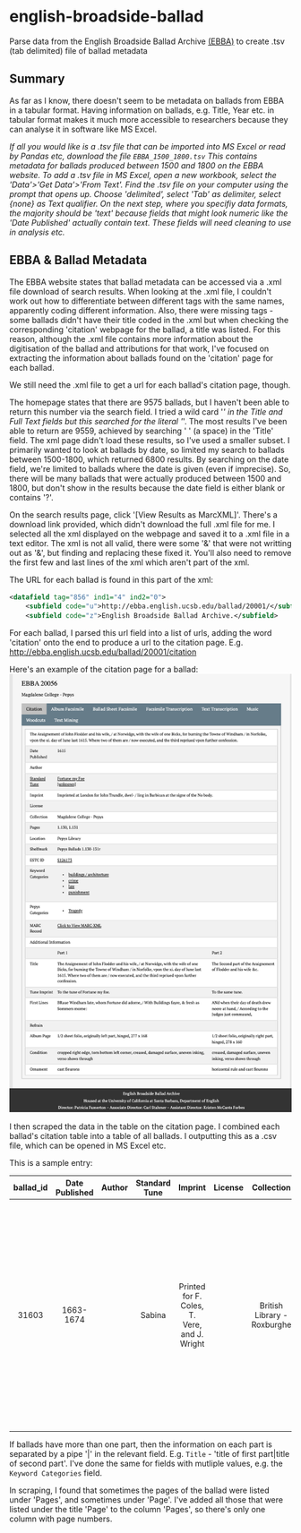# english-broadside-ballad
Parse data from the English Broadside Ballad Archive [(EBBA)](https://ebba.english.ucsb.edu) to create .tsv (tab delimited) file of ballad metadata

## Summary
As far as I know, there doesn't seem to be metadata on ballads from EBBA in a tabular format. Having information on ballads, e.g. Title, Year etc. in tabular format makes it much more accessible to researchers because they can analyse it in software like MS Excel.

*If all you would like is a .tsv file that can be imported into MS Excel or read by Pandas etc, download the file `EBBA_1500_1800.tsv` This contains metadata for ballads produced between 1500 and 1800 on the EBBA website. To add a .tsv file in MS Excel, open a new workbook, select the 'Data'>'Get Data'>'From Text'. Find the .tsv file on your computer using the prompt that opens up. Choose 'delimited', select 'Tab' as delimiter, select {none} as Text qualifier. On the next step, where you specifiy data formats, the majority should be 'text' because fields that might look numeric like the 'Date Published' actually contain text. These fields will need cleaning to use in analysis etc.*

## EBBA & Ballad Metadata
The EBBA website states that ballad metadata can be accessed via a .xml file download of search results. When looking at the .xml file, I couldn't work out how to differentiate between different tags with the same names, apparently coding different information. Also, there were missing tags - some ballads didn't have their title coded in the .xml but when checking the corresponding 'citation' webpage for the ballad, a title was listed. For this reason, although the .xml file contains more information about the digitisation of the ballad and attributions for that work, I've focused on extracting the information about ballads found on the 'citation' page for each ballad.

We still need the .xml file to get a url for each ballad's citation page, though.

 The homepage states that there are 9575 ballads, but I haven't been able to return this number via the search field. I tried a wild card '*' in the Title and Full Text fields but this searched for the literal '*'. The most results I've been able to return are 9559, achieved by searching ' ' (a space) in the 'Title' field. The xml page didn't load these results, so I've used a smaller subset. I primarily wanted to look at ballads by date, so limited my search to ballads between 1500-1800, which returned 6800 results. By searching on the date field, we're limited to ballads where the date is given (even if imprecise). So, there will be many ballads that were actually produced between 1500 and 1800, but don't show in the results because the date field is either blank or contains '?'.

On the search results page, click '[View Results as MarcXML]'. There's a download link provided, which didn't download the full .xml file for me. I selected all the xml displayed on the webpage and saved it to a .xml file in a text editor. The xml is not all valid, there were some '&' that were not writting out as '&amp;', but finding and replacing these fixed it. You'll also need to remove the first few and last lines of the xml which aren't part of the xml.

The URL for each ballad is found in this part of the xml:

```xml
<datafield tag="856" ind1="4" ind2="0">
	<subfield code="u">http://ebba.english.ucsb.edu/ballad/20001/</subfield>
	<subfield code="z">English Broadside Ballad Archive.</subfield>
```

For each ballad, I parsed this url field into a list of urls, adding the word 'citation' onto the end to produce a url to the citation page. E.g. http://ebba.english.ucsb.edu/ballad/20001/citation

Here's an example of the citation page for a ballad:
![EBBA citation page sample](citation_page_sample.png "EBBA citation page sample")

I then scraped the data in the table on the citation page. I combined each ballad's citation table into a table of all ballads. I outputting this as a .csv file, which can be opened in MS Excel etc.

This is a sample entry:

ballad\_id|Date Published|Author|Standard Tune|Imprint|License|Collection|Location|Shelfmark|ESTC ID|Keyword Categories|MARC Record|Title|Tune Imprint|First Lines|Refrain|Condition|Ornament|url|Pepys Categories|Album Page|Notes|Pages
:-----:|:-----:|:-----:|:-----:|:-----:|:-----:|:-----:|:-----:|:-----:|:-----:|:-----:|:-----:|:-----:|:-----:|:-----:|:-----:|:-----:|:-----:|:-----:|:-----:|:-----:|:-----:|:-----:
31603|1663-1674| |Sabina|Printed for F. Coles, T. Vere, and J. Wright| |British Library - Roxburghe|British Library|C.20.f.8.93|R228172|love\|mythology / Classical\|sex / sexuality|Click to View MARC-XML|CVPIDS CVRTESIE: / in the wooing of fair Sabina.|To a pleasant new Tune.|AS on a day Sabina fell asleep, / Into her bower it was my chance to creep,|I first spake soft, \| And thought it best, \| Then did I touch, \| But yet she slept, \| Where Cupids lips, \| With quaking fear,| | |http://ebba.english.ucsb.edu/ballad/31603/citation| | |Printed on the verso of EBBA 31602, entitled "WILLOUGHBY: / Being a true Relation of a famous and bloody BATTEL fought in Flanders, / by the Noble and Valiant Willoughby, with 1500 English, against 40000 Spa- / niards, where the English obtain'd a notable Victory, to the Glory and Renown of our Nation."|2.93 Verso

If ballads have more than one part, then the information on each part is separated by a pipe '|' in the relevant field. E.g. `Title` - 'title of first part|title of second part'. I've done the same for fields with mutliple values, e.g. the `Keyword Categories` field.

In scraping, I found that sometimes the pages of the ballad were listed under 'Pages', and sometimes under 'Page'. I've added all those that were listed under the title 'Page' to the column 'Pages', so there's only one column with page numbers.

